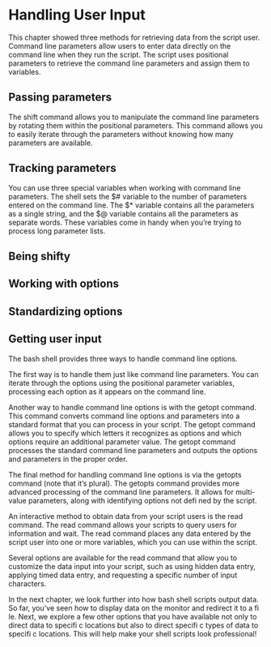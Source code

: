 # Handling User Input
This chapter showed three methods for retrieving data from the script user. Command line parameters allow users to enter data directly on the command line when they run the script. The script uses positional parameters to retrieve the command line parameters and assign them to variables.

## Passing parameters
The shift command allows you to manipulate the command line parameters by rotating them within the positional parameters. This command allows you to easily iterate through the parameters without knowing how many parameters are available.

## Tracking parameters
You can use three special variables when working with command line parameters. The shell sets the $# variable to the number of parameters entered on the command line. The $* variable contains all the parameters as a single string, and the $@ variable contains all the parameters as separate words. These variables come in handy when you’re trying to process long parameter lists.

## Being shifty

## Working with options

## Standardizing options

## Getting user input

The bash shell provides three ways to handle command line options.

The first way is to handle them just like command line parameters. You can iterate through the options using the positional parameter variables, processing each option as it appears 
on the command line.

Another way to handle command line options is with the getopt command. This command converts command line options and parameters into a standard format that you can process in your script. The getopt command allows you to specify which letters it recognizes as options and which options require an additional parameter value. The getopt command processes the standard command line parameters and outputs the options and parameters in the proper order.

The final method for handling command line options is via the getopts command (note that it’s plural). The getopts command provides more advanced processing of the command line parameters. It allows for multi-value parameters, along with identifying options not defi ned by the script.

An interactive method to obtain data from your script users is the read command. The read command allows your scripts to query users for information and wait. The read command places any data entered by the script user into one or more variables, which you can use within the script.

Several options are available for the read  command that allow you to customize the data input into your script, such as using hidden data entry, applying timed data entry, and requesting a specific number of input characters.

In the next chapter, we look further into how bash shell scripts output data. So far, you’ve seen how to display data on the monitor and redirect it to a fi le. Next, we explore a few other options that you have available not only to direct data to specifi c locations but also to direct specifi c types of data to specifi c locations. This will help make your shell scripts look professional!